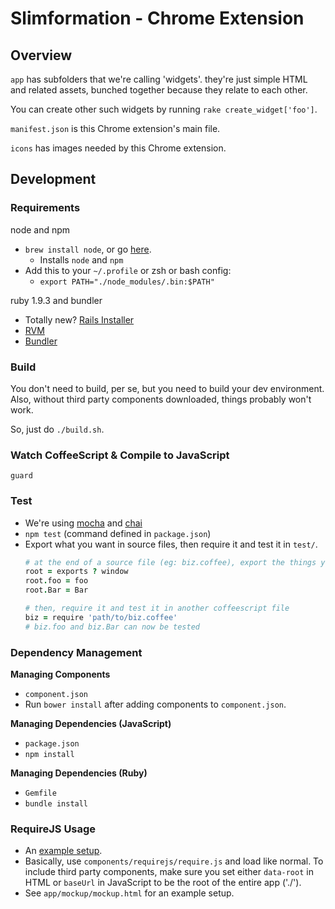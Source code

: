 # Slimformation - Chrome Extension

## Overview

`app` has subfolders that we're calling 'widgets'. they're just simple HTML and related assets, bunched together because they relate to each other. 

You can create other such widgets by running `rake create_widget['foo']`.

`manifest.json` is this Chrome extension's main file.

`icons` has images needed by this Chrome extension.

## Development

### Requirements

node and npm

- `brew install node`, or go [here](http://nodejs.org/download/).
  - Installs `node` and `npm`
- Add this to your `~/.profile` or zsh or bash config:
  - `export PATH="./node_modules/.bin:$PATH"`

ruby 1.9.3 and bundler

- Totally new? [Rails Installer](http://railsinstaller.org/)
- [RVM](http://rvm.io)
- [Bundler](http://rubygems.org/gems/bundler)

### Build

You don't need to build, per se, but you need to build your dev environment. Also, without third party components downloaded, things probably won't work.

So, just do `./build.sh`.

### Watch CoffeeScript & Compile to JavaScript

`guard`

### Test

- We're using [mocha](http://visionmedia.github.io/mocha/) and [chai](http://chaijs.com/)
- `npm test` (command defined in `package.json`)
- Export what you want in source files, then require it and test it in `test/`.
  ```coffeescript
  # at the end of a source file (eg: biz.coffee), export the things you want to test
  root = exports ? window
  root.foo = foo
  root.Bar = Bar

  # then, require it and test it in another coffeescript file
  biz = require 'path/to/biz.coffee'
  # biz.foo and biz.Bar can now be tested
  ```

### Dependency Management

**Managing Components**

- `component.json`
- Run `bower install` after adding components to `component.json`.

**Managing Dependencies (JavaScript)**

- `package.json`
- `npm install`

**Managing Dependencies (Ruby)**

- `Gemfile`
- `bundle install`



### RequireJS Usage
- An [example setup](http://requirejs.org/docs/start.html).
- Basically, use `components/requirejs/require.js` and load like normal. To include third party components, make sure you set either `data-root` in HTML or `baseUrl` in JavaScript to be the root of the entire app ('./').
- See `app/mockup/mockup.html` for an example setup.


